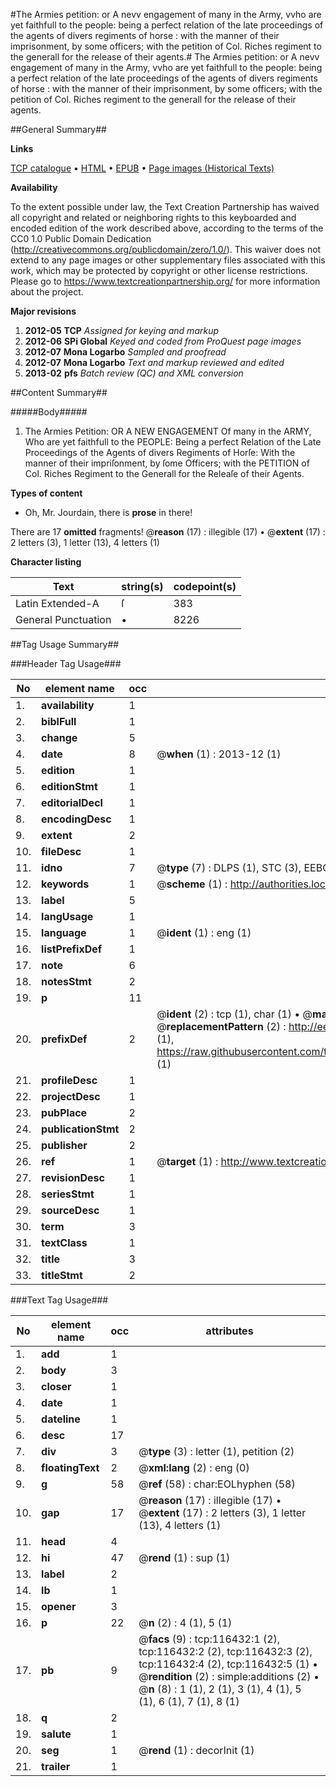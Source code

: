 #The Armies petition: or A nevv engagement of many in the Army, vvho are yet faithfull to the people: being a perfect relation of the late proceedings of the agents of divers regiments of horse : with the manner of their imprisonment, by some officers; with the petition of Col. Riches regiment to the generall for the release of their agents.#
The Armies petition: or A nevv engagement of many in the Army, vvho are yet faithfull to the people: being a perfect relation of the late proceedings of the agents of divers regiments of horse : with the manner of their imprisonment, by some officers; with the petition of Col. Riches regiment to the generall for the release of their agents.

##General Summary##

**Links**

[TCP catalogue](http://www.ota.ox.ac.uk/tcp/)  • 
[HTML](http://tei.it.ox.ac.uk/tcp/Texts-HTML/free/A75/A75595.html)  • 
[EPUB](http://tei.it.ox.ac.uk/tcp/Texts-EPUB/free/A75/A75595.epub) • 
[Page images (Historical Texts)](https://historicaltexts.jisc.ac.uk/eebo-99864209e)

**Availability**

To the extent possible under law, the Text Creation Partnership has waived all copyright and related or neighboring rights to this keyboarded and encoded edition of the work described above, according to the terms of the CC0 1.0 Public Domain Dedication (http://creativecommons.org/publicdomain/zero/1.0/). This waiver does not extend to any page images or other supplementary files associated with this work, which may be protected by copyright or other license restrictions. Please go to https://www.textcreationpartnership.org/ for more information about the project.

**Major revisions**

1. __2012-05__ __TCP__ *Assigned for keying and markup*
1. __2012-06__ __SPi Global__ *Keyed and coded from ProQuest page images*
1. __2012-07__ __Mona Logarbo__ *Sampled and proofread*
1. __2012-07__ __Mona Logarbo__ *Text and markup reviewed and edited*
1. __2013-02__ __pfs__ *Batch review (QC) and XML conversion*

##Content Summary##

#####Body#####

1. The Armies Petition: OR A NEW ENGAGEMENT Of many in the ARMY, Who are yet faithfull to the PEOPLE: Being a perfect Relation of the Late Proceedings of the Agents of divers Regiments of Horſe: With the manner of their impriſonment, by ſome Officers; with the PETITION of Col. Riches Regiment to the Generall for the Releaſe of their Agents.

**Types of content**

  * Oh, Mr. Jourdain, there is **prose** in there!

There are 17 **omitted** fragments! 
 @__reason__ (17) : illegible (17)  •  @__extent__ (17) : 2 letters (3), 1 letter (13), 4 letters (1)

**Character listing**


|Text|string(s)|codepoint(s)|
|---|---|---|
|Latin Extended-A|ſ|383|
|General Punctuation|•|8226|

##Tag Usage Summary##

###Header Tag Usage###

|No|element name|occ|attributes|
|---|---|---|---|
|1.|__availability__|1||
|2.|__biblFull__|1||
|3.|__change__|5||
|4.|__date__|8| @__when__ (1) : 2013-12 (1)|
|5.|__edition__|1||
|6.|__editionStmt__|1||
|7.|__editorialDecl__|1||
|8.|__encodingDesc__|1||
|9.|__extent__|2||
|10.|__fileDesc__|1||
|11.|__idno__|7| @__type__ (7) : DLPS (1), STC (3), EEBO-CITATION (1), PROQUEST (1), VID (1)|
|12.|__keywords__|1| @__scheme__ (1) : http://authorities.loc.gov/ (1)|
|13.|__label__|5||
|14.|__langUsage__|1||
|15.|__language__|1| @__ident__ (1) : eng (1)|
|16.|__listPrefixDef__|1||
|17.|__note__|6||
|18.|__notesStmt__|2||
|19.|__p__|11||
|20.|__prefixDef__|2| @__ident__ (2) : tcp (1), char (1)  •  @__matchPattern__ (2) : ([0-9\-]+):([0-9IVX]+) (1), (.+) (1)  •  @__replacementPattern__ (2) : http://eebo.chadwyck.com/downloadtiff?vid=$1&page=$2 (1), https://raw.githubusercontent.com/textcreationpartnership/Texts/master/tcpchars.xml#$1 (1)|
|21.|__profileDesc__|1||
|22.|__projectDesc__|1||
|23.|__pubPlace__|2||
|24.|__publicationStmt__|2||
|25.|__publisher__|2||
|26.|__ref__|1| @__target__ (1) : http://www.textcreationpartnership.org/docs/. (1)|
|27.|__revisionDesc__|1||
|28.|__seriesStmt__|1||
|29.|__sourceDesc__|1||
|30.|__term__|3||
|31.|__textClass__|1||
|32.|__title__|3||
|33.|__titleStmt__|2||


###Text Tag Usage###

|No|element name|occ|attributes|
|---|---|---|---|
|1.|__add__|1||
|2.|__body__|3||
|3.|__closer__|1||
|4.|__date__|1||
|5.|__dateline__|1||
|6.|__desc__|17||
|7.|__div__|3| @__type__ (3) : letter (1), petition (2)|
|8.|__floatingText__|2| @__xml:lang__ (2) : eng (0)|
|9.|__g__|58| @__ref__ (58) : char:EOLhyphen (58)|
|10.|__gap__|17| @__reason__ (17) : illegible (17)  •  @__extent__ (17) : 2 letters (3), 1 letter (13), 4 letters (1)|
|11.|__head__|4||
|12.|__hi__|47| @__rend__ (1) : sup (1)|
|13.|__label__|2||
|14.|__lb__|1||
|15.|__opener__|3||
|16.|__p__|22| @__n__ (2) : 4 (1), 5 (1)|
|17.|__pb__|9| @__facs__ (9) : tcp:116432:1 (2), tcp:116432:2 (2), tcp:116432:3 (2), tcp:116432:4 (2), tcp:116432:5 (1)  •  @__rendition__ (2) : simple:additions (2)  •  @__n__ (8) : 1 (1), 2 (1), 3 (1), 4 (1), 5 (1), 6 (1), 7 (1), 8 (1)|
|18.|__q__|2||
|19.|__salute__|1||
|20.|__seg__|1| @__rend__ (1) : decorInit (1)|
|21.|__trailer__|1||
